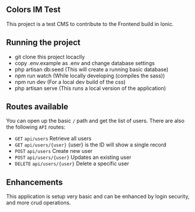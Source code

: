 ## Colors IM Test

This project is a test CMS to contribute to the Frontend build in Ionic.

## Running the project

-   git clone this project locaclly
-   copy .env.example as .env and change database settings
-   php artisan db:seed (This will create a running basic database)
-   npm run watch (While locally developing (compiles the sass))
-   npm run dev (For a local dev build of the css)
-   php artisan serve (This runs a local version of the application)

## Routes available

You can open up the basic `/` path and get the list of users.
There are also the following `API` routes:

-   `GET` `api/users` Retrieve all users
-   `GET` `api/users/{user}` {user} is the ID will show a single record
-   `POST` `api/users` Create new user
-   `POST` `api/users/{user}` Updates an existing user
-   `DELETE` `api/users/{user}` Delete a specific user

## Enhancements

This application is setup very basic and can be enhanced by login security, and more crud operations.
